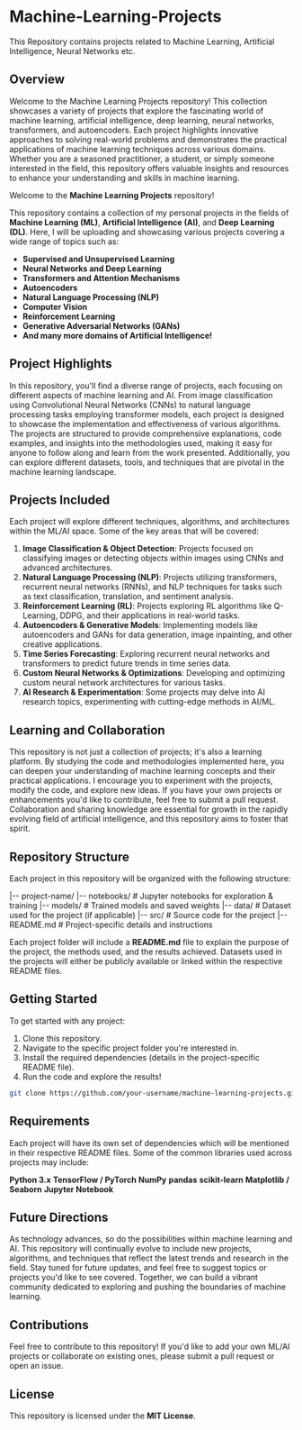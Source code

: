 # Machine-Learning-Projects
This Repository contains projects related to Machine Learning, Artificial Intelligence, Neural Networks etc.

## Overview
Welcome to the Machine Learning Projects repository! This collection showcases a variety of projects that explore the fascinating world of machine learning, artificial intelligence, deep learning, neural networks, transformers, and autoencoders. Each project highlights innovative approaches to solving real-world problems and demonstrates the practical applications of machine learning techniques across various domains. Whether you are a seasoned practitioner, a student, or simply someone interested in the field, this repository offers valuable insights and resources to enhance your understanding and skills in machine learning.


Welcome to the **Machine Learning Projects** repository! 

This repository contains a collection of my personal projects in the fields of **Machine Learning (ML)**, **Artificial Intelligence (AI)**, and **Deep Learning (DL)**. Here, I will be uploading and showcasing various projects covering a wide range of topics such as:

- **Supervised and Unsupervised Learning**
- **Neural Networks and Deep Learning**
- **Transformers and Attention Mechanisms**
- **Autoencoders**
- **Natural Language Processing (NLP)**
- **Computer Vision**
- **Reinforcement Learning**
- **Generative Adversarial Networks (GANs)**
- **And many more domains of Artificial Intelligence!**

## Project Highlights
In this repository, you'll find a diverse range of projects, each focusing on different aspects of machine learning and AI. From image classification using Convolutional Neural Networks (CNNs) to natural language processing tasks employing transformer models, each project is designed to showcase the implementation and effectiveness of various algorithms. The projects are structured to provide comprehensive explanations, code examples, and insights into the methodologies used, making it easy for anyone to follow along and learn from the work presented. Additionally, you can explore different datasets, tools, and techniques that are pivotal in the machine learning landscape.

## Projects Included

Each project will explore different techniques, algorithms, and architectures within the ML/AI space. Some of the key areas that will be covered:

1. **Image Classification & Object Detection**: Projects focused on classifying images or detecting objects within images using CNNs and advanced architectures.
2. **Natural Language Processing (NLP)**: Projects utilizing transformers, recurrent neural networks (RNNs), and NLP techniques for tasks such as text classification, translation, and sentiment analysis.
3. **Reinforcement Learning (RL)**: Projects exploring RL algorithms like Q-Learning, DDPG, and their applications in real-world tasks.
4. **Autoencoders & Generative Models**: Implementing models like autoencoders and GANs for data generation, image inpainting, and other creative applications.
5. **Time Series Forecasting**: Exploring recurrent neural networks and transformers to predict future trends in time series data.
6. **Custom Neural Networks & Optimizations**: Developing and optimizing custom neural network architectures for various tasks.
7. **AI Research & Experimentation**: Some projects may delve into AI research topics, experimenting with cutting-edge methods in AI/ML.

## Learning and Collaboration
This repository is not just a collection of projects; it's also a learning platform. By studying the code and methodologies implemented here, you can deepen your understanding of machine learning concepts and their practical applications. I encourage you to experiment with the projects, modify the code, and explore new ideas. If you have your own projects or enhancements you'd like to contribute, feel free to submit a pull request. Collaboration and sharing knowledge are essential for growth in the rapidly evolving field of artificial intelligence, and this repository aims to foster that spirit.

## Repository Structure

Each project in this repository will be organized with the following structure:


|-- project-name/ 
    |-- notebooks/ # Jupyter notebooks for exploration & training |-- models/ # Trained models and saved weights |-- data/ # Dataset used for the project (if applicable) |-- src/ # Source code for the project |-- README.md # Project-specific details and instructions


Each project folder will include a **README.md** file to explain the purpose of the project, the methods used, and the results achieved. Datasets used in the projects will either be publicly available or linked within the respective README files.

## Getting Started

To get started with any project:

1. Clone this repository.
2. Navigate to the specific project folder you're interested in.
3. Install the required dependencies (details in the project-specific README file).
4. Run the code and explore the results!

```bash
git clone https://github.com/your-username/machine-learning-projects.git
```
## Requirements
Each project will have its own set of dependencies which will be mentioned in their respective README files. Some of the common libraries used across projects may include:

**Python 3.x**
**TensorFlow / PyTorch**
**NumPy**
**pandas**
**scikit-learn**
**Matplotlib / Seaborn**
**Jupyter Notebook**



## Future Directions
As technology advances, so do the possibilities within machine learning and AI. This repository will continually evolve to include new projects, algorithms, and techniques that reflect the latest trends and research in the field. Stay tuned for future updates, and feel free to suggest topics or projects you'd like to see covered. Together, we can build a vibrant community dedicated to exploring and pushing the boundaries of machine learning.


## Contributions

Feel free to contribute to this repository! If you'd like to add your own ML/AI projects or collaborate on existing ones, please submit a pull request or open an issue.

## License

This repository is licensed under the **MIT License**.


